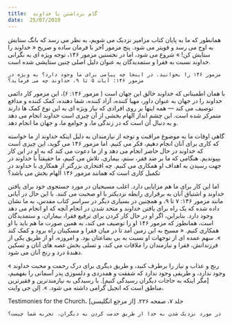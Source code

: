 ```yaml
---
title:  گام برداشتن با خداوند
date:  25/07/2019
---
```


همانطور که ما به پایان کتاب مزامیر نزدیک می شویم، به نظر می رسد که بانگ ستایش به اوج می رسد و قویتر می شود. پنج مزمور آخر با فرمان ساده و صریح « خداوند را ستایش کن! » شروع می شود، اما در نخستین مزمور ۱۴۶، توجه ویژه ای به نگرانی خداوند نسبت به فقرا و ستمدیدگان به عنوان دلیل اصلی چنین ستایشی شده است.

`مزمور ۱۴۶ را بخوانید. در اینجا چه پیامی برای ما وجود دارد؟ به ویژه در مزمور ۱۴۶: آیات ۵ تا ۹، خداوند چه می فرماید؟`

با همان اطمینانی که خداوند خالق این جهان است ( مزمور ۱۴۶: ۶)، این مزمور کار دائمی خداوند را در جهان به عنوان داور، مهیا کننده، آزاد کننده، شفا دهنده، کمک کننده و مدافع توصیف می کند — همه اینها بر روی افرادی که نیاز ویژه ای به این نوع کمک ها دارند متمرکز شده است. این چشم انداز الهام بخشی از آن چیزی است خداوند انجام می دهد و به دنبال آن است که در زندگی ما، و جوامع ما، و جهان ما انجام دهد.

گاهی اوقات ما به موضوع مراقبت و توجه از نیازمندان به دلیل اینکه خداوند از ما خواسته که کاری برای آنان انجام دهیم، فکر می کنیم. اما مزمور ۱۴۶ می گوید، این چیزی است که خداوند در حال حاضر انجام می دهد و از ما دعوت می کند که به او در این کار بپیوندیم. هنگامی که ما بر ضد فقر، ستم، بیماری، تلاش می کنیم، ما حقیقتاً با خداوند در جهت رسیدن به اهداف او همکاری می کنیم. چه افتخاری بزرگتر از همکاری با خداوند در تکمیل کاری است که همانند مزمور ۱۴۶ الهام بخش می باشد؟

اما این کار برای ما هم مزایایی دارد. اغلب مسیحیان در مورد جستجوی خود برای یافتن خداوند و اشتیاق آنان به برقراری رابطه نزدیکتر با او صحبت می کنند. با این حال در آیاتی مانند مزمور ۱۴۶: ۷ تا ۹، و همچنین در بسیاری دیگر در سراسر کتاب مقدس، به ما نشان داده شده که یک راه برای یافتن خداوند و متحد شدن در انجام آنچه که او انجام می دهد وجود دارد. بنابراین، اگر او در حال کار کردن برای ترفیع فقرا، بیماران، و ستمدیدگان است، همانطور که مزمور ۱۴۶ او را توصیف می کند، به همین صورت ما هم باید با او همکاری کنیم. « مسیح به این زمین آمد تا در میان فقرا و مسکینان راه برود و کمک کند ». سهم عمده ای از توجهات او نسبت به بی بضاعتان بود. و امروزه، او از طریق یکی از فرزندانش، فقرا و نیازمندان را ملاقات می کند، و تسلی بخش غصه های آنان و تسکین دهندهٔ درد و رنج آنان می شود.

« رنج و عذاب و نیاز را برطرف کنید، و طریق دیگری برای درک رحمت و محبت خداوند وجود ندارد، و طریقی وجود ندارد که شفقت و همدردی و دلسوزی پدر آسمانی را بفهمیم، [مگر اینکه به حاجات دیگران رسیدگی کنیم]. با رسیدگی به نیازمندترین و فقیرترین مناطق است که انجیل گرامی داشته می شود. ». اِلن جی وایت،

Testimonies for the Church، جلد ۷، صفحه ۲۲۶. [از مرجع انگلیسی]

`در مورد نزدیک شدن به خدا از طریق خدمت کردن به دیگران، تجربه شما چیست؟`